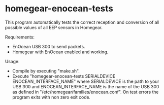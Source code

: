 homegear-enocean-tests
======================

This program automatically tests the correct reception and conversion of all possible values of all EEP sensors in Homegear.

Requirements:

- EnOcean USB 300 to send packets.
- Homegear with EnOcean enabled and working.

Usage:

- Compile by executing "make.sh".
- Execute "homegear-enocean-tests SERIALDEVICE ENOCEAN_INTERFACE_NAME" where SERIALDEVICE is the path to your USB 300 and ENOCEAN_INTERFACE_NAME is the name of the USB 300 as defined in "/etc/homegear/families/enocean.conf". On test errors the program exits with non zero exit code.